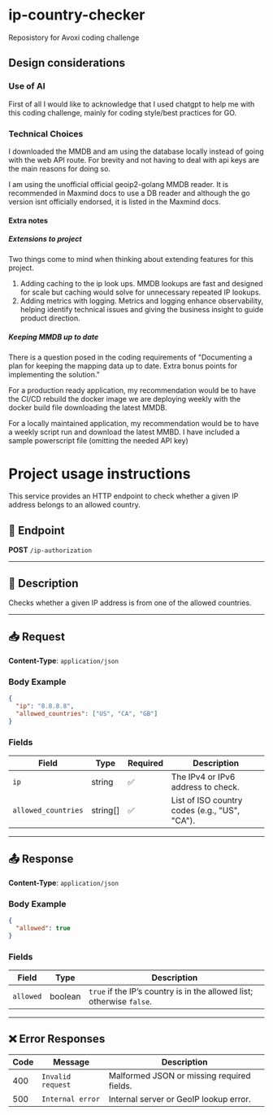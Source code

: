 # ip-country-checker

Reposistory for Avoxi coding challenge

## Design considerations

### Use of AI

First of all I would like to acknowledge that I used chatgpt to help me with this coding challenge, mainly for coding style/best practices for GO.

### Technical Choices

I downloaded the MMDB and am using the database locally instead of going with the web API route. For brevity and not having to deal with api keys are the main reasons for doing so.

I am using the unofficial official geoip2-golang MMDB reader. It is recommended in Maxmind docs to use a DB reader and although the go version isnt officially endorsed, it is listed in the Maxmind docs.

#### Extra notes

##### Extensions to project

Two things come to mind when thinking about extending features for this project. 

1. Adding caching to the ip look ups. MMDB lookups are fast and designed for scale but caching would solve for unnecessary repeated IP lookups.
2. Adding metrics with logging. Metrics and logging enhance observability, helping identify technical issues and giving the business insight to guide product direction.

##### Keeping MMDB up to date
There is a question posed in the coding requirements of "Documenting a plan for keeping the mapping data up to date.  Extra bonus points for implementing the solution."

For a production ready application, my recommendation would be to have the CI/CD rebuild the docker image we are deploying weekly with the docker build file downloading the latest MMDB.

For a locally maintained application, my recommendation would be to have a weekly script run and download the latest MMBD. I have included a sample powerscript file (omitting the needed API key)


# Project usage instructions


This service provides an HTTP endpoint to check whether a given IP address belongs to an allowed country.

## 📘 Endpoint

**POST** `/ip-authorization`

---

## 📄 Description

Checks whether a given IP address is from one of the allowed countries.

---

## 📥 Request

**Content-Type**: `application/json`

### Body Example

```json
{
  "ip": "8.8.8.8",
  "allowed_countries": ["US", "CA", "GB"]
}
```

### Fields

| Field             | Type       | Required | Description                                       |
|------------------|------------|----------|---------------------------------------------------|
| `ip`             | string     | ✅        | The IPv4 or IPv6 address to check.                |
| `allowed_countries` | string[] | ✅        | List of ISO country codes (e.g., "US", "CA").     |

---

## 📤 Response

**Content-Type**: `application/json`

### Body Example

```json
{
  "allowed": true
}
```

### Fields

| Field     | Type    | Description                                                 |
|-----------|---------|-------------------------------------------------------------|
| `allowed` | boolean | `true` if the IP’s country is in the allowed list; otherwise `false`. |

---

## ❌ Error Responses

| Code | Message           | Description                                |
|------|-------------------|--------------------------------------------|
| 400  | `Invalid request` | Malformed JSON or missing required fields. |
| 500  | `Internal error`  | Internal server or GeoIP lookup error.     |